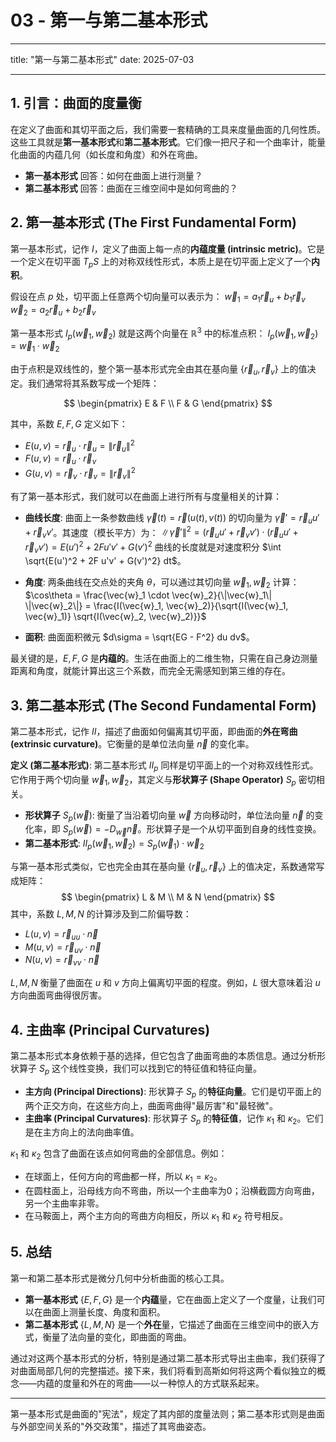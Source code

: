 # 03 - 第一与第二基本形式

---

title: "第一与第二基本形式"
date: 2025-07-03

---

## 1. 引言：曲面的度量衡

在定义了曲面和其切平面之后，我们需要一套精确的工具来度量曲面的几何性质。这些工具就是**第一基本形式**和**第二基本形式**。它们像一把尺子和一个曲率计，能量化曲面的内蕴几何（如长度和角度）和外在弯曲。

- **第一基本形式** 回答：如何在曲面上进行测量？
- **第二基本形式** 回答：曲面在三维空间中是如何弯曲的？

## 2. 第一基本形式 (The First Fundamental Form)

第一基本形式，记作 $I$，定义了曲面上每一点的**内蕴度量 (intrinsic metric)**。它是一个定义在切平面 $T_p S$ 上的对称双线性形式，本质上是在切平面上定义了一个**内积**。

假设在点 $p$ 处，切平面上任意两个切向量可以表示为：
$\vec{w}_1 = a_1 \vec{r}_u + b_1 \vec{r}_v$
$\vec{w}_2 = a_2 \vec{r}_u + b_2 \vec{r}_v$

第一基本形式 $I_p(\vec{w}_1, \vec{w}_2)$ 就是这两个向量在 $\mathbb{R}^3$ 中的标准点积：
$I_p(\vec{w}_1, \vec{w}_2) = \vec{w}_1 \cdot \vec{w}_2$

由于点积是双线性的，整个第一基本形式完全由其在基向量 $\{\vec{r}_u, \vec{r}_v\}$ 上的值决定。我们通常将其系数写成一个矩阵：

$$
\begin{pmatrix} E & F \\ F & G \end{pmatrix}
$$

其中，系数 $E, F, G$ 定义如下：
-   $E(u, v) = \vec{r}_u \cdot \vec{r}_u = \|\vec{r}_u\|^2$
-   $F(u, v) = \vec{r}_u \cdot \vec{r}_v$
-   $G(u, v) = \vec{r}_v \cdot \vec{r}_v = \|\vec{r}_v\|^2$

有了第一基本形式，我们就可以在曲面上进行所有与度量相关的计算：

- **曲线长度**: 曲面上一条参数曲线 $\vec{\gamma}(t) = \vec{r}(u(t), v(t))$ 的切向量为 $\vec{\gamma}' = \vec{r}_u u' + \vec{r}_v v'$。其速度（模长平方）为：
  $\|\vec{\gamma}'\|^2 = (\vec{r}_u u' + \vec{r}_v v') \cdot (\vec{r}_u u' + \vec{r}_v v') = E(u')^2 + 2F u'v' + G(v')^2$
  曲线的长度就是对速度积分 $\int \sqrt{E(u')^2 + 2F u'v' + G(v')^2} dt$。

- **角度**: 两条曲线在交点处的夹角 $\theta$，可以通过其切向量 $\vec{w}_1, \vec{w}_2$ 计算：
  $\cos\theta = \frac{\vec{w}_1 \cdot \vec{w}_2}{\|\vec{w}_1\| \|\vec{w}_2\|} = \frac{I(\vec{w}_1, \vec{w}_2)}{\sqrt{I(\vec{w}_1, \vec{w}_1)} \sqrt{I(\vec{w}_2, \vec{w}_2)}}$

- **面积**: 曲面面积微元 $d\sigma = \sqrt{EG - F^2} du dv$。

最关键的是，$E, F, G$ 是**内蕴的**。生活在曲面上的二维生物，只需在自己身边测量距离和角度，就能计算出这三个系数，而完全无需感知到第三维的存在。

## 3. 第二基本形式 (The Second Fundamental Form)

第二基本形式，记作 $II$，描述了曲面如何偏离其切平面，即曲面的**外在弯曲 (extrinsic curvature)**。它衡量的是单位法向量 $\vec{n}$ 的变化率。

**定义 (第二基本形式)**:
第二基本形式 $II_p$ 同样是切平面上的一个对称双线性形式。它作用于两个切向量 $\vec{w}_1, \vec{w}_2$，其定义与**形状算子 (Shape Operator)** $S_p$ 密切相关。

- **形状算子** $S_p(\vec{w})$: 衡量了当沿着切向量 $\vec{w}$ 方向移动时，单位法向量 $\vec{n}$ 的变化率，即 $S_p(\vec{w}) = -D_{\vec{w}}\vec{n}$。形状算子是一个从切平面到自身的线性变换。
- **第二基本形式**: $II_p(\vec{w}_1, \vec{w}_2) = S_p(\vec{w}_1) \cdot \vec{w}_2$

与第一基本形式类似，它也完全由其在基向量 $\{\vec{r}_u, \vec{r}_v\}$ 上的值决定，系数通常写成矩阵：
$$
\begin{pmatrix} L & M \\ M & N \end{pmatrix}
$$
其中，系数 $L, M, N$ 的计算涉及到二阶偏导数：
-   $L(u, v) = \vec{r}_{uu} \cdot \vec{n}$
-   $M(u, v) = \vec{r}_{uv} \cdot \vec{n}$
-   $N(u, v) = \vec{r}_{vv} \cdot \vec{n}$

$L, M, N$ 衡量了曲面在 $u$ 和 $v$ 方向上偏离切平面的程度。例如，$L$ 很大意味着沿 $u$ 方向曲面弯曲得很厉害。

## 4. 主曲率 (Principal Curvatures)

第二基本形式本身依赖于基的选择，但它包含了曲面弯曲的本质信息。通过分析形状算子 $S_p$ 这个线性变换，我们可以找到它的特征值和特征向量。

- **主方向 (Principal Directions)**: 形状算子 $S_p$ 的**特征向量**。它们是切平面上的两个正交方向，在这些方向上，曲面弯曲得"最厉害"和"最轻微"。
- **主曲率 (Principal Curvatures)**: 形状算子 $S_p$ 的**特征值**，记作 $\kappa_1$ 和 $\kappa_2$。它们是在主方向上的法向曲率值。

$\kappa_1$ 和 $\kappa_2$ 包含了曲面在该点如何弯曲的全部信息。例如：
- 在球面上，任何方向的弯曲都一样，所以 $\kappa_1 = \kappa_2$。
- 在圆柱面上，沿母线方向不弯曲，所以一个主曲率为0；沿横截圆方向弯曲，另一个主曲率非零。
- 在马鞍面上，两个主方向的弯曲方向相反，所以 $\kappa_1$ 和 $\kappa_2$ 符号相反。

## 5. 总结

第一和第二基本形式是微分几何中分析曲面的核心工具。

- **第一基本形式** $\{E, F, G\}$ 是一个**内蕴**量，它在曲面上定义了一个度量，让我们可以在曲面上测量长度、角度和面积。
- **第二基本形式** $\{L, M, N\}$ 是一个**外在**量，它描述了曲面在三维空间中的嵌入方式，衡量了法向量的变化，即曲面的弯曲。

通过对这两个基本形式的分析，特别是通过第二基本形式导出主曲率，我们获得了对曲面局部几何的完整描述。接下来，我们将看到高斯如何将这两个看似独立的概念——内蕴的度量和外在的弯曲——以一种惊人的方式联系起来。

---
第一基本形式是曲面的"宪法"，规定了其内部的度量法则；第二基本形式则是曲面与外部空间关系的"外交政策"，描述了其弯曲姿态。
